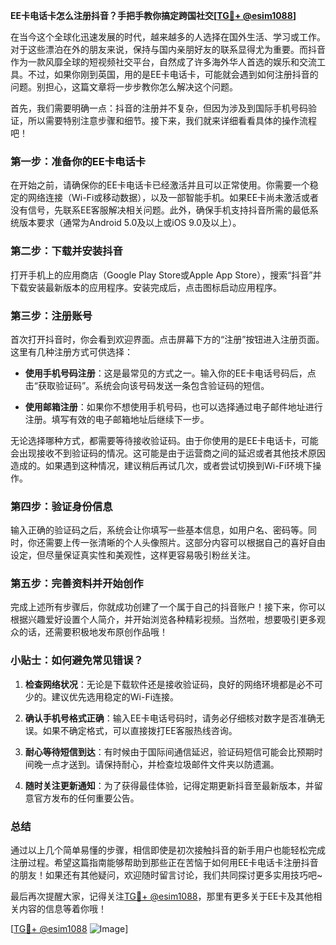 **EE卡电话卡怎么注册抖音？手把手教你搞定跨国社交[[TG💪+ @esim1088](https://t.me/s/esim1088)]**

在当今这个全球化迅速发展的时代，越来越多的人选择在国外生活、学习或工作。对于这些漂泊在外的朋友来说，保持与国内亲朋好友的联系显得尤为重要。而抖音作为一款风靡全球的短视频社交平台，自然成了许多海外华人首选的娱乐和交流工具。不过，如果你刚到英国，用的是EE卡电话卡，可能就会遇到如何注册抖音的问题。别担心，这篇文章将一步步教你怎么解决这个问题。

首先，我们需要明确一点：抖音的注册并不复杂，但因为涉及到国际手机号码验证，所以需要特别注意步骤和细节。接下来，我们就来详细看看具体的操作流程吧！

### 第一步：准备你的EE卡电话卡

在开始之前，请确保你的EE卡电话卡已经激活并且可以正常使用。你需要一个稳定的网络连接（Wi-Fi或移动数据），以及一部智能手机。如果EE卡尚未激活或者没有信号，先联系EE客服解决相关问题。此外，确保手机支持抖音所需的最低系统版本要求（通常为Android 5.0及以上或iOS 9.0及以上）。

### 第二步：下载并安装抖音

打开手机上的应用商店（Google Play Store或Apple App Store），搜索“抖音”并下载安装最新版本的应用程序。安装完成后，点击图标启动应用程序。

### 第三步：注册账号

首次打开抖音时，你会看到欢迎界面。点击屏幕下方的“注册”按钮进入注册页面。这里有几种注册方式可供选择：

- **使用手机号码注册**：这是最常见的方式之一。输入你的EE卡电话号码后，点击“获取验证码”。系统会向该号码发送一条包含验证码的短信。
  
- **使用邮箱注册**：如果你不想使用手机号码，也可以选择通过电子邮件地址进行注册。填写有效的电子邮箱地址后继续下一步。

无论选择哪种方式，都需要等待接收验证码。由于你使用的是EE卡电话卡，可能会出现接收不到验证码的情况。这可能是由于运营商之间的延迟或者其他技术原因造成的。如果遇到这种情况，建议稍后再试几次，或者尝试切换到Wi-Fi环境下操作。

### 第四步：验证身份信息

输入正确的验证码之后，系统会让你填写一些基本信息，如用户名、密码等。同时，你还需要上传一张清晰的个人头像照片。这部分内容可以根据自己的喜好自由设定，但尽量保证真实性和美观性，这样更容易吸引粉丝关注。

### 第五步：完善资料并开始创作

完成上述所有步骤后，你就成功创建了一个属于自己的抖音账户！接下来，你可以根据兴趣爱好设置个人简介，并开始浏览各种精彩视频。当然啦，想要吸引更多观众的话，还需要积极地发布原创作品哦！

### 小贴士：如何避免常见错误？

1. **检查网络状况**：无论是下载软件还是接收验证码，良好的网络环境都是必不可少的。建议优先选用稳定的Wi-Fi连接。
   
2. **确认手机号格式正确**：输入EE卡电话号码时，请务必仔细核对数字是否准确无误。如果不确定格式，可以直接拨打EE客服热线咨询。

3. **耐心等待短信到达**：有时候由于国际间通信延迟，验证码短信可能会比预期时间晚一点才送到。请保持耐心，并检查垃圾邮件文件夹以防遗漏。

4. **随时关注更新通知**：为了获得最佳体验，记得定期更新抖音至最新版本，并留意官方发布的任何重要公告。

### 总结

通过以上几个简单易懂的步骤，相信即使是初次接触抖音的新手用户也能轻松完成注册过程。希望这篇指南能够帮助到那些正在苦恼于如何用EE卡电话卡注册抖音的朋友！如果还有其他疑问，欢迎随时留言讨论，我们共同探讨更多实用技巧吧~

最后再次提醒大家，记得关注[TG💪+ @esim1088](https://t.me/s/esim1088)，那里有更多关于EE卡及其他相关内容的信息等着你哦！

[[TG💪+ @esim1088](https://t.me/s/esim1088) ![Image](https://i.postimg.cc/4NQfJmqS/Snipaste-2025-05-13-00-14-12.png)]